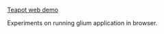 [Teapot web demo](https://cdn.rawgit.com/not-fl3/teapot/master/teapot.html)

Experiments on running glium application in browser.
